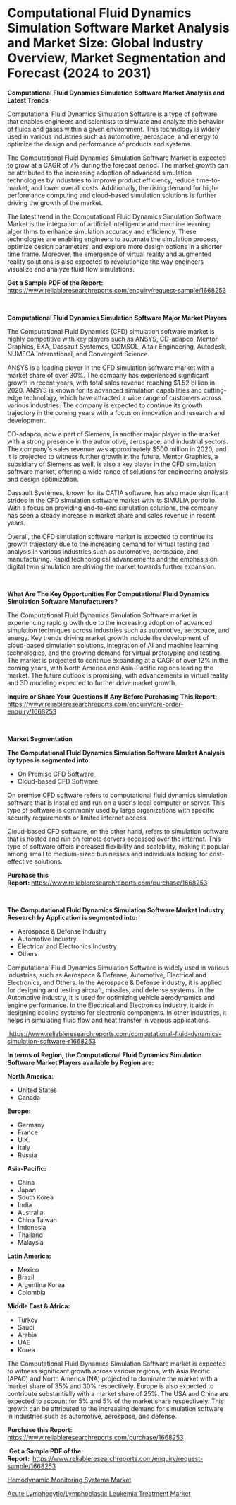 <p><h1>Computational Fluid Dynamics Simulation Software Market Analysis and Market Size: Global Industry Overview, Market Segmentation and Forecast (2024 to 2031)</h1></p><p><strong>Computational Fluid Dynamics Simulation Software Market Analysis and Latest Trends</strong></p>
<p><p>Computational Fluid Dynamics Simulation Software is a type of software that enables engineers and scientists to simulate and analyze the behavior of fluids and gases within a given environment. This technology is widely used in various industries such as automotive, aerospace, and energy to optimize the design and performance of products and systems.</p><p>The Computational Fluid Dynamics Simulation Software Market is expected to grow at a CAGR of 7% during the forecast period. The market growth can be attributed to the increasing adoption of advanced simulation technologies by industries to improve product efficiency, reduce time-to-market, and lower overall costs. Additionally, the rising demand for high-performance computing and cloud-based simulation solutions is further driving the growth of the market.</p><p>The latest trend in the Computational Fluid Dynamics Simulation Software Market is the integration of artificial intelligence and machine learning algorithms to enhance simulation accuracy and efficiency. These technologies are enabling engineers to automate the simulation process, optimize design parameters, and explore more design options in a shorter time frame. Moreover, the emergence of virtual reality and augmented reality solutions is also expected to revolutionize the way engineers visualize and analyze fluid flow simulations.</p></p>
<p><strong>Get a Sample PDF of the Report:&nbsp;</strong> <a href="https://www.reliableresearchreports.com/enquiry/request-sample/1668253">https://www.reliableresearchreports.com/enquiry/request-sample/1668253</a></p>
<p>&nbsp;</p>
<p><strong>Computational Fluid Dynamics Simulation Software Major Market Players</strong></p>
<p><p>The Computational Fluid Dynamics (CFD) simulation software market is highly competitive with key players such as ANSYS, CD-adapco, Mentor Graphics, EXA, Dassault Systèmes, COMSOL, Altair Engineering, Autodesk, NUMECA International, and Convergent Science. </p><p>ANSYS is a leading player in the CFD simulation software market with a market share of over 30%. The company has experienced significant growth in recent years, with total sales revenue reaching $1.52 billion in 2020. ANSYS is known for its advanced simulation capabilities and cutting-edge technology, which have attracted a wide range of customers across various industries. The company is expected to continue its growth trajectory in the coming years with a focus on innovation and research and development.</p><p>CD-adapco, now a part of Siemens, is another major player in the market with a strong presence in the automotive, aerospace, and industrial sectors. The company's sales revenue was approximately $500 million in 2020, and it is projected to witness further growth in the future. Mentor Graphics, a subsidiary of Siemens as well, is also a key player in the CFD simulation software market, offering a wide range of solutions for engineering analysis and design optimization.</p><p>Dassault Systèmes, known for its CATIA software, has also made significant strides in the CFD simulation software market with its SIMULIA portfolio. With a focus on providing end-to-end simulation solutions, the company has seen a steady increase in market share and sales revenue in recent years.</p><p>Overall, the CFD simulation software market is expected to continue its growth trajectory due to the increasing demand for virtual testing and analysis in various industries such as automotive, aerospace, and manufacturing. Rapid technological advancements and the emphasis on digital twin simulation are driving the market towards further expansion.</p></p>
<p>&nbsp;</p>
<p><strong>What Are The Key Opportunities For Computational Fluid Dynamics Simulation Software Manufacturers?</strong></p>
<p><p>The Computational Fluid Dynamics Simulation Software market is experiencing rapid growth due to the increasing adoption of advanced simulation techniques across industries such as automotive, aerospace, and energy. Key trends driving market growth include the development of cloud-based simulation solutions, integration of AI and machine learning technologies, and the growing demand for virtual prototyping and testing. The market is projected to continue expanding at a CAGR of over 12% in the coming years, with North America and Asia-Pacific regions leading the market. The future outlook is promising, with advancements in virtual reality and 3D modeling expected to further drive market growth.</p></p>
<p><strong>Inquire or Share Your Questions If Any Before Purchasing This Report:</strong> <a href="https://www.reliableresearchreports.com/enquiry/pre-order-enquiry/1668253">https://www.reliableresearchreports.com/enquiry/pre-order-enquiry/1668253</a></p>
<p>&nbsp;</p>
<p><strong>Market Segmentation</strong></p>
<p><strong>The Computational Fluid Dynamics Simulation Software Market Analysis by types is segmented into:</strong></p>
<p><ul><li>On Premise CFD Software</li><li>Cloud-based CFD Software</li></ul></p>
<p><p>On premise CFD software refers to computational fluid dynamics simulation software that is installed and run on a user's local computer or server. This type of software is commonly used by large organizations with specific security requirements or limited internet access.</p><p>Cloud-based CFD software, on the other hand, refers to simulation software that is hosted and run on remote servers accessed over the internet. This type of software offers increased flexibility and scalability, making it popular among small to medium-sized businesses and individuals looking for cost-effective solutions.</p></p>
<p><strong>Purchase this Report:&nbsp;</strong><a href="https://www.reliableresearchreports.com/purchase/1668253">https://www.reliableresearchreports.com/purchase/1668253</a></p>
<p>&nbsp;</p>
<p><strong>The Computational Fluid Dynamics Simulation Software Market Industry Research by Application is segmented into:</strong></p>
<p><ul><li>Aerospace & Defense Industry</li><li>Automotive Industry</li><li>Electrical and Electronics Industry</li><li>Others</li></ul></p>
<p><p>Computational Fluid Dynamics Simulation Software is widely used in various industries, such as Aerospace & Defense, Automotive, Electrical and Electronics, and Others. In the Aerospace & Defense industry, it is applied for designing and testing aircraft, missiles, and defense systems. In the Automotive industry, it is used for optimizing vehicle aerodynamics and engine performance. In the Electrical and Electronics industry, it aids in designing cooling systems for electronic components. In other industries, it helps in simulating fluid flow and heat transfer in various applications.</p></p>
<p><a href="https://www.reliableresearchreports.com/computational-fluid-dynamics-simulation-software-r1668253">&nbsp;https://www.reliableresearchreports.com/computational-fluid-dynamics-simulation-software-r1668253</a></p>
<p><strong>In terms of Region, the Computational Fluid Dynamics Simulation Software Market Players available by Region are:</strong></p>
<p>
    <p> <strong> North America: </strong>
        <ul>
            <li>United States</li>
            <li>Canada</li>
        </ul>
        </p> 
    <p> <strong> Europe: </strong>
        <ul>
            <li>Germany</li>
            <li>France</li>
            <li>U.K.</li>
            <li>Italy</li>
            <li>Russia</li>
        </ul>
        </p> 
    <p> <strong> Asia-Pacific: </strong>
        <ul>
            <li>China</li>
            <li>Japan</li>
            <li>South Korea</li>
            <li>India</li>
            <li>Australia</li>
            <li>China Taiwan</li>
            <li>Indonesia</li>
            <li>Thailand</li>
            <li>Malaysia</li>
        </ul>
        </p> 
    <p> <strong> Latin America: </strong>
        <ul>
            <li>Mexico</li>
            <li>Brazil</li>
            <li>Argentina Korea</li>
            <li>Colombia</li>
        </ul>
        </p> 
    <p> <strong> Middle East & Africa: </strong>
        <ul>
            <li>Turkey</li>
            <li>Saudi</li>
            <li>Arabia</li>
            <li>UAE</li>
            <li>Korea</li>
        </ul>
    </p>
    </p>
<p><p>The Computational Fluid Dynamics Simulation Software market is expected to witness significant growth across various regions, with Asia Pacific (APAC) and North America (NA) projected to dominate the market with a market share of 35% and 30% respectively. Europe is also expected to contribute substantially with a market share of 25%. The USA and China are expected to account for 5% and 5% of the market share respectively. This growth can be attributed to the increasing demand for simulation software in industries such as automotive, aerospace, and defense.</p></p>
<p><strong>Purchase this Report: </strong><a href="https://www.reliableresearchreports.com/purchase/1668253">https://www.reliableresearchreports.com/purchase/1668253</a></p>
<p>&nbsp;<strong>Get a Sample PDF of the Report:&nbsp;&nbsp;</strong><a href="https://www.reliableresearchreports.com/enquiry/request-sample/1668253">https://www.reliableresearchreports.com/enquiry/request-sample/1668253</a></p>
<p><strong></strong></p>
<p><p><a href="https://view.publitas.com/reportprime-1/hemodynamic-monitoring-systems-market-size-share-analysis-growth-trends-forecast-2024-2031/">Hemodynamic Monitoring Systems Market</a></p><p><a href="https://github.com/shahriarnajimjoy333/Market-Research-Report-List-1/blob/main/acute-lymphocyticlymphoblastic-leukemia-treatment-market.md">Acute Lymphocytic/Lymphoblastic Leukemia Treatment Market</a></p></p>